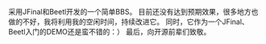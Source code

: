 采用JFinal和Beetl开发的一个简单BBS。
目前还没有达到预期效果，很多地方也做的不好，我将利用我的空闲时间，持续改进它。
同时，它作为一个JFinal、Beetl入门的DEMO还是蛮不错的：）
最后，向开源前辈们致敬。
